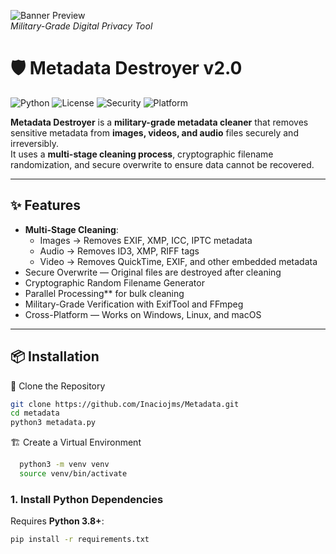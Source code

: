 
![Banner Preview](https://i.imgur.com/example.png)  
*Military-Grade Digital Privacy Tool*

# 🛡️ Metadata Destroyer v2.0

![Python](https://img.shields.io/badge/Python-3.8+-blue?logo=python)
![License](https://img.shields.io/badge/License-MIT-green.svg)
![Security](https://img.shields.io/badge/Security-Military--Grade-red)
![Platform](https://img.shields.io/badge/Platform-Windows%20%7C%20Linux%20%7C%20macOS-lightgrey)

**Metadata Destroyer** is a **military-grade metadata cleaner** that removes sensitive metadata from **images, videos, and audio** files securely and irreversibly.  
It uses a **multi-stage cleaning process**, cryptographic filename randomization, and secure overwrite to ensure data cannot be recovered.

---

## ✨ Features
- **Multi-Stage Cleaning**:
  - Images → Removes EXIF, XMP, ICC, IPTC metadata
  - Audio → Removes ID3, XMP, RIFF tags
  - Video → Removes QuickTime, EXIF, and other embedded metadata
- Secure Overwrite — Original files are destroyed after cleaning
- Cryptographic Random Filename Generator
- Parallel Processing** for bulk cleaning
- Military-Grade Verification with ExifTool and FFmpeg
- Cross-Platform — Works on Windows, Linux, and macOS

---

## 📦 Installation

 📂 Clone the Repository
```bash
git clone https://github.com/Inaciojms/Metadata.git
cd metadata
python3 metadata.py
```

🏗️ Create a Virtual Environment
```bash
  python3 -m venv venv
  source venv/bin/activate
```

### 1. Install Python Dependencies
Requires **Python 3.8+**:
```bash
pip install -r requirements.txt
```





